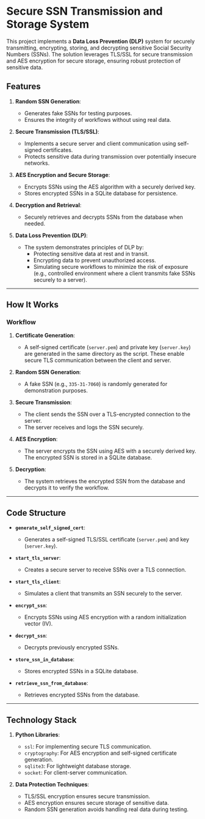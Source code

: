 # Secure SSN Transmission and Storage System

This project implements a **Data Loss Prevention (DLP)** system for securely transmitting, encrypting, storing, and decrypting sensitive Social Security Numbers (SSNs). The solution leverages TLS/SSL for secure transmission and AES encryption for secure storage, ensuring robust protection of sensitive data.

## Features

1. **Random SSN Generation**:

   - Generates fake SSNs for testing purposes.
   - Ensures the integrity of workflows without using real data.

2. **Secure Transmission (TLS/SSL)**:

   - Implements a secure server and client communication using self-signed certificates.
   - Protects sensitive data during transmission over potentially insecure networks.

3. **AES Encryption and Secure Storage**:

   - Encrypts SSNs using the AES algorithm with a securely derived key.
   - Stores encrypted SSNs in a SQLite database for persistence.

4. **Decryption and Retrieval**:

   - Securely retrieves and decrypts SSNs from the database when needed.

5. **Data Loss Prevention (DLP)**:
   - The system demonstrates principles of DLP by:
     - Protecting sensitive data at rest and in transit.
     - Encrypting data to prevent unauthorized access.
     - Simulating secure workflows to minimize the risk of exposure (e.g., controlled environment where a client transmits fake SSNs securely to a server).

---

## How It Works

### Workflow

1. **Certificate Generation**:

   - A self-signed certificate (`server.pem`) and private key (`server.key`) are generated in the same directory as the script. These enable secure TLS communication between the client and server.

2. **Random SSN Generation**:

   - A fake SSN (e.g., `335-31-7060`) is randomly generated for demonstration purposes.

3. **Secure Transmission**:

   - The client sends the SSN over a TLS-encrypted connection to the server.
   - The server receives and logs the SSN securely.

4. **AES Encryption**:

   - The server encrypts the SSN using AES with a securely derived key. The encrypted SSN is stored in a SQLite database.

5. **Decryption**:
   - The system retrieves the encrypted SSN from the database and decrypts it to verify the workflow.

---

## Code Structure

- **`generate_self_signed_cert`**:

  - Generates a self-signed TLS/SSL certificate (`server.pem`) and key (`server.key`).

- **`start_tls_server`**:

  - Creates a secure server to receive SSNs over a TLS connection.

- **`start_tls_client`**:

  - Simulates a client that transmits an SSN securely to the server.

- **`encrypt_ssn`**:

  - Encrypts SSNs using AES encryption with a random initialization vector (IV).

- **`decrypt_ssn`**:

  - Decrypts previously encrypted SSNs.

- **`store_ssn_in_database`**:

  - Stores encrypted SSNs in a SQLite database.

- **`retrieve_ssn_from_database`**:
  - Retrieves encrypted SSNs from the database.

---

## Technology Stack

1. **Python Libraries**:

   - `ssl`: For implementing secure TLS communication.
   - `cryptography`: For AES encryption and self-signed certificate generation.
   - `sqlite3`: For lightweight database storage.
   - `socket`: For client-server communication.

2. **Data Protection Techniques**:
   - TLS/SSL encryption ensures secure transmission.
   - AES encryption ensures secure storage of sensitive data.
   - Random SSN generation avoids handling real data during testing.

